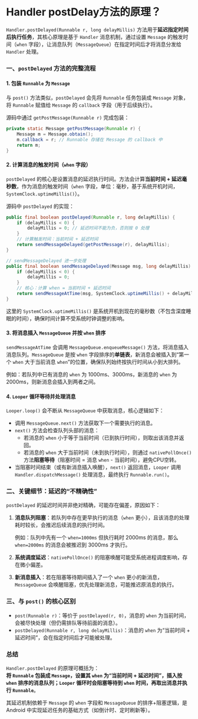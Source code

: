 # Handler postDelay方法的原理？

`Handler.postDelayed(Runnable r, long delayMillis)` 方法用于**延迟指定时间后执行任务**，其核心原理是基于 `Handler` 消息机制，通过设置 `Message` 的触发时间（`when` 字段），让消息队列（`MessageQueue`）在指定时间后才将消息分发给 `Handler` 处理。


### 一、`postDelayed` 方法的完整流程
#### 1. 包装 `Runnable` 为 `Message`
与 `post()` 方法类似，`postDelayed` 会先将 `Runnable` 任务包装成 `Message` 对象，将 `Runnable` 赋值给 `Message` 的 `callback` 字段（用于后续执行）。

源码中通过 `getPostMessage(Runnable r)` 完成包装：
```java
private static Message getPostMessage(Runnable r) {
    Message m = Message.obtain();
    m.callback = r; // Runnable 存储在 Message 的 callback 中
    return m;
}
```


#### 2. 计算消息的触发时间（`when` 字段）
`postDelayed` 的核心是设置消息的延迟执行时间。方法会计算**当前时间 + 延迟毫秒数**，作为消息的触发时间（`when` 字段，单位：毫秒，基于系统开机时间，`SystemClock.uptimeMillis()`）。

源码中 `postDelayed` 的实现：
```java
public final boolean postDelayed(Runnable r, long delayMillis) {
    if (delayMillis < 0) {
        delayMillis = 0; // 延迟时间不能为负，否则按 0 处理
    }
    // 计算触发时间：当前时间 + 延迟时间
    return sendMessageDelayed(getPostMessage(r), delayMillis);
}

// sendMessageDelayed 进一步处理
public final boolean sendMessageDelayed(Message msg, long delayMillis) {
    if (delayMillis < 0) {
        delayMillis = 0;
    }
    // 核心：计算 when = 当前时间 + 延迟时间
    return sendMessageAtTime(msg, SystemClock.uptimeMillis() + delayMillis);
}
```

这里的 `SystemClock.uptimeMillis()` 是系统开机到现在的毫秒数（不包含深度睡眠的时间），确保时间计算不受系统时钟调整的影响。


#### 3. 将消息插入 `MessageQueue` 并按 `when` 排序
`sendMessageAtTime` 会调用 `MessageQueue.enqueueMessage()` 方法，将消息插入消息队列。`MessageQueue` 是按 `when` 字段排序的**单链表**，新消息会被插入到“第一个 `when` 大于当前消息 `when`”的位置，确保队列始终按执行时间从小到大排列。

例如：若队列中已有消息的 `when` 为 1000ms、3000ms，新消息的 `when` 为 2000ms，则新消息会插入到两者之间。


#### 4. `Looper` 循环等待并处理消息
`Looper.loop()` 会不断从 `MessageQueue` 中获取消息，核心逻辑如下：
- 调用 `MessageQueue.next()` 方法获取下一个需要执行的消息。
- `next()` 方法会检查队列头部的消息：
  - 若消息的 `when` 小于等于当前时间（已到执行时间），则取出该消息并返回。
  - 若消息的 `when` 大于当前时间（未到执行时间），则通过 `nativePollOnce()` 方法**阻塞等待**（阻塞时间 = 消息 `when` - 当前时间），避免CPU空转。
- 当阻塞时间结束（或有新消息插入唤醒），`next()` 返回消息，`Looper` 调用 `Handler.dispatchMessage()` 处理消息，最终执行 `Runnable.run()`。


### 二、关键细节：延迟的“不精确性”
`postDelayed` 的延迟时间并非绝对精确，可能存在偏差，原因如下：
1. **消息队列阻塞**：若队列中存在更早执行的消息（`when` 更小），且该消息的处理耗时较长，会推迟后续消息的执行时间。
   
   例如：队列中先有一个 `when=1000ms` 但执行耗时 2000ms 的消息，那么 `when=2000ms` 的消息会被推迟到 3000ms 才执行。

2. **系统调度延迟**：`nativePollOnce()` 的阻塞唤醒可能受系统进程调度影响，存在微小偏差。

3. **新消息插入**：若在阻塞等待期间插入了一个 `when` 更小的新消息，`MessageQueue` 会唤醒阻塞，优先处理新消息，可能推迟原消息的执行。


### 三、与 `post()` 的核心区别
- `post(Runnable r)`：等价于 `postDelayed(r, 0)`，消息的 `when` 为当前时间，会被尽快处理（但仍需排队等待前面的消息）。
- `postDelayed(Runnable r, long delayMillis)`：消息的 `when` 为“当前时间 + 延迟时间”，会在指定时间后才可能被处理。


### 总结
`Handler.postDelayed` 的原理可概括为：  
**将 `Runnable` 包装成 `Message`，设置其 `when` 为“当前时间 + 延迟时间”，插入按 `when` 排序的消息队列；`Looper` 循环时会阻塞等待到 `when` 时间，再取出消息并执行 `Runnable`**。  

其延迟机制依赖于 `Message` 的 `when` 字段和 `MessageQueue` 的排序+阻塞逻辑，是 Android 中实现延迟任务的基础方式（如倒计时、定时刷新等）。